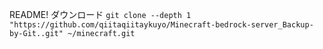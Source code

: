 README!
ダウンロード
```git clone --depth 1 "https://github.com/qiitaqiitaykuyo/Minecraft-bedrock-server_Backup-by-Git..git" ~/minecraft.git```
